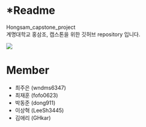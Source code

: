 # *Readme
Hongsam_capstone_project\
계명대학교 홍삼조, 캡스톤을 위한 깃허브 repository 입니다.

![](https://youtu.be/ND5L-hDVsPs?t=12)

# Member
- 최주은 (wndms6347)
- 최재훈 (fofo0623)
- 박동준 (dong911)
- 이상혁 (LeeSh3445)
- 김애리 (GHkar)
